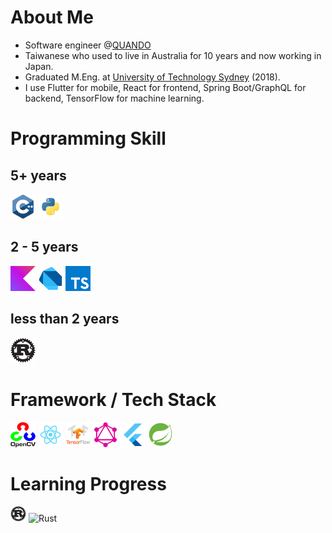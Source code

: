 # About Me
- Software engineer @[QUANDO](https://www.quando.jp/company/)
- Taiwanese who used to live in Australia for 10 years and now working in Japan.
- Graduated M.Eng. at [University of Technology Sydney](https://www.uts.edu.au/) (2018).
- I use Flutter for mobile, React for frontend, Spring Boot/GraphQL for backend, TensorFlow for machine learning.

# Programming Skill

## 5+ years
<code><img height="40" src="https://raw.githubusercontent.com/github/explore/master/topics/cpp/cpp.png"></code>
<code><img height="40" src="https://raw.githubusercontent.com/github/explore/master/topics/python/python.png"></code>

## 2 - 5 years
<code><img height="40" src="https://raw.githubusercontent.com/github/explore/master/topics/kotlin/kotlin.png"></code>
<code><img height="40" src="https://raw.githubusercontent.com/github/explore/master/topics/dart/dart.png"></code>
<code><img height="40" src="https://raw.githubusercontent.com/github/explore/master/topics/typescript/typescript.png"></code>

## less than 2 years
<code><img height="40" src="https://raw.githubusercontent.com/github/explore/master/topics/rust/rust.png"></code>


# Framework / Tech Stack
<code><img height="40" src="https://raw.githubusercontent.com/github/explore/master/topics/opencv/opencv.png"></code>
<code><img height="40" src="https://raw.githubusercontent.com/github/explore/master/topics/react/react.png"></code>
<code><img height="40" src="https://raw.githubusercontent.com/github/explore/master/topics/tensorflow/tensorflow.png"></code>
<code><img height="40" src="https://raw.githubusercontent.com/github/explore/master/topics/graphql/graphql.png"></code>
<code><img height="40" src="https://raw.githubusercontent.com/github/explore/master/topics/flutter/flutter.png"></code>
<code><img height="40" src="https://raw.githubusercontent.com/github/explore/master/topics/spring-boot/spring-boot.png"></code>

# Learning Progress
<code><img height="25" src="https://raw.githubusercontent.com/github/explore/master/topics/rust/rust.png"></code> ![Rust](https://progress-bar.dev/20/?title=Beginner%20%20%20&width=320 "Rust")

